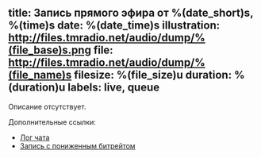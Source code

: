 title: Запись прямого эфира от %(date_short)s, %(time)s
date: %(date_time)s
illustration: http://files.tmradio.net/audio/dump/%(file_base)s.png
file: http://files.tmradio.net/audio/dump/%(file_name)s
filesize: %(file_size)u
duration: %(duration)u
labels: live, queue
---
Описание отсутствует.

Дополнительные ссылки:

- [Лог чата](http://files.tmradio.net/audio/dump/%(file_base)s.log)
- [Запись с пониженным битрейтом](http://files.tmradio.net/audio/dump/%(file_base)s-lofi.ogg)
